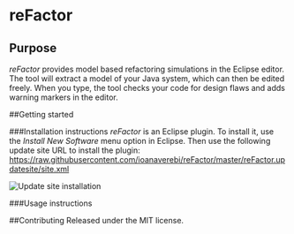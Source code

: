 # reFactor

## Purpose
*reFactor* provides model based refactoring simulations in the Eclipse editor. The tool will extract a model of your Java system, which can then be edited freely. When you type, the tool checks your code for design flaws and adds warning markers in the editor.

##Getting started

###Installation instructions
*reFactor* is an Eclipse plugin. To install it, use the *Install New Software* menu option in Eclipse. Then use the following update site URL to install the plugin: https://raw.githubusercontent.com/ioanaverebi/reFactor/master/reFactor.updatesite/site.xml

![Update site installation](https://github.com/ioanaverebi/reFactor/blob/master/resources/install.png "Update site installation" )


###Usage instructions


##Contributing
Released under the MIT license.

